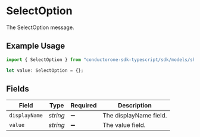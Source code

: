# SelectOption

The SelectOption message.

## Example Usage

```typescript
import { SelectOption } from "conductorone-sdk-typescript/sdk/models/shared";

let value: SelectOption = {};
```

## Fields

| Field                  | Type                   | Required               | Description            |
| ---------------------- | ---------------------- | ---------------------- | ---------------------- |
| `displayName`          | *string*               | :heavy_minus_sign:     | The displayName field. |
| `value`                | *string*               | :heavy_minus_sign:     | The value field.       |